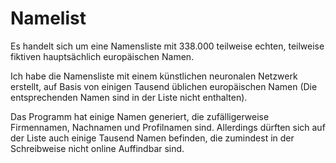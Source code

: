 # Namelist
Es handelt sich um eine Namensliste mit 338.000 teilweise echten, teilweise fiktiven hauptsächlich europäischen Namen.

Ich habe die Namensliste mit einem künstlichen neuronalen Netzwerk erstellt, auf Basis von einigen Tausend üblichen europäischen Namen (Die entsprechenden Namen sind in der Liste nicht enthalten).

Das Programm hat einige Namen generiert, die zufälligerweise Firmennamen, Nachnamen und Profilnamen sind.
Allerdings dürften sich auf der Liste auch einige Tausend Namen befinden, die zumindest in der Schreibweise nicht online Auffindbar sind.
